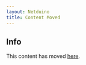 ```yaml
---
layout: Netduino
title: Content Moved
---
```


## Info

This content has moved [here](/Netduino/Input_Output/Digital/SPI/Reading/).